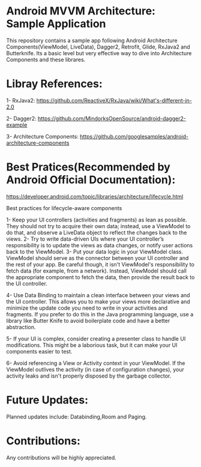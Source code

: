 # Android MVVM Architecture: Sample Application

This repository contains a sample app following Android Architecture Components(ViewModel, LiveData), Dagger2, Retrofit, Glide, RxJava2 and Butterknife. Its a basic level but very effective way to dive into Architecture Components and these librares. 

# Libray References:
1- RxJava2: https://github.com/ReactiveX/RxJava/wiki/What's-different-in-2.0

2- Dagger2: https://github.com/MindorksOpenSource/android-dagger2-example

3- Architecture Components: https://github.com/googlesamples/android-architecture-components

# Best Pratices(Recommended by Android Official Documentation): 
https://developer.android.com/topic/libraries/architecture/lifecycle.html

Best practices for lifecycle-aware components

1- Keep your UI controllers (activities and fragments) as lean as possible. They should not try to acquire their own data; instead, use a ViewModel to do that, and observe a LiveData object to reflect the changes back to the views.
2- Try to write data-driven UIs where your UI controller’s responsibility is to update the views as data changes, or notify user actions back to the ViewModel.
3- Put your data logic in your ViewModel class. ViewModel should serve as the connector between your UI controller and the rest of your app. Be careful though, it isn't ViewModel's responsibility to fetch data (for example, from a network). Instead, ViewModel should call the appropriate component to fetch the data, then provide the result back to the UI controller.

4- Use Data Binding to maintain a clean interface between your views and the UI controller. This allows you to make your views more declarative and minimize the update code you need to write in your activities and fragments. If you prefer to do this in the Java programming language, use a library like Butter Knife to avoid boilerplate code and have a better abstraction.

5- If your UI is complex, consider creating a presenter class to handle UI modifications. This might be a laborious task, but it can make your UI components easier to test.

6- Avoid referencing a View or Activity context in your ViewModel. If the ViewModel outlives the activity (in case of configuration changes), your activity leaks and isn't properly disposed by the garbage collector.

# Future Updates:
Planned updates include: Databinding,Room and Paging.

# Contributions:
Any contributions will be highly appreciated.
